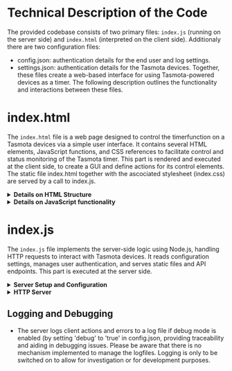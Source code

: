 # Technical Description of the Code

The provided codebase consists of two primary files: `index.js` (running on the server side) and `index.html` (interpreted on the client side). Additionaly there are two configuration files: 
   - config.json: authentication details for the end user and log settings.
   - settings.json: authentication details for the Tasmota devices.
Together, these files create a web-based interface for using Tasmota-powered devices as a timer. The following description outlines the functionality and interactions between these files.

# index.html

The `index.html` file is a web page designed to control the timerfunction on a Tasmota devices via a simple user interface. It contains several HTML elements, JavaScript functions, and CSS references to facilitate control and status monitoring of the Tasmota timer. This part is rendered and executed at the client side, to create a GUI and define actions for its control elements. The static file index.html together with the ascociated stylesheet (index.css) are served by a call to index.js. 

<details>
<summary><b>Details on HTML Structure</b></summary>

1. **Head Section**: 
   - Sets up meta tags for character set and viewport settings.
   - Includes app title and links to an external CSS stylesheet for styling (index.css).

2. **Body Section**:
   - Formats app including its title image (header.png).
   - A `div` with the ID `controls` includes:
     - A dropdown menu for selecting a device.
     - A switch to toggle device power.
     - Inputs for setting timer duration in hours and minutes.
     - Buttons to set and clear timers.
   - A `div` with the ID `log` displays the current timer status, last user action, and error messages when aplicable.
</details>

<details>
<summary><b>Details on JavaScript functionality</b></summary>

Embedded within the HTML file, the JavaScript handles the interaction logic:

1. **Initialization and WebSocket Setup**:
   - The WebSocket connection is established with the server.
   - Functions to update the device status and handle WebSocket events are defined.

2. **Device Control Functions**:
   - `togglePower()`: Toggles the power state of the selected device and updates the status display.
   - `setTimerWithDelta()`: Sets a timer based on user input for hours and minutes and enables timers on the device.
   - `clearTimer()`: Clears any active timers on the device and updates the status display.
   - `updateDeviceStatus()`: Fetches and displays the current power and timer status of the selected device.
   - `deviceChanged()`: Updates the status display when a different device is selected.

3. **Utility Functions**:
   - `getLocalTimeString()`: Returns the current local time as a formatted string.
   - `getSelectedDevice()`: Retrieves the currently selected device from the dropdown menu.
   - `sendCommand()`: Sends commands to the server to interact with the device, handling responses and errors appropriately.

4. **Event Listeners**:
   - On page load, the list of devices is fetched from the server, and the first device is selected by default.
   - Periodic updates to device status are set to occur every minute.
</details>

# index.js

The `index.js` file implements the server-side logic using Node.js, handling HTTP requests to interact with Tasmota devices. It reads configuration settings, manages user authentication, and serves static files and API endpoints. This part is executed at the server side.

<details>
<summary><b>Server Setup and Configuration</b></summary>

1. **Dependencies and Initialization**:
   - Requires essential modules: `http`, `fs`, `path`, `crypto`, and `url`.
   - Initializes server settings like hostname, port, and debug mode.
   - Defines utility functions for password hashing, input sanitization, and authentication.

2. **Configuration File Loading**:
   - Reads and parses `config.json` and `settings.json` to load user credentials and device accounts.
</details>

<details>
<summary><b>HTTP Server</b></summary>

1. **Server Creation**:
   - Creates an HTTP server to listen for incoming requests.

2. **Request Handling**:
   - Handles different routes based on the request URL:
     - `POST /login`: Authenticates users using credentials from the request body.
     - Serves static files (`index.html`, `styles.css`, `favicon.ico`, and `header.png`).
     - `GET /devices`: Returns a list of available devices.
     - The following device-specific routes are defined (`/setPower`, `/getTime`, `/setTimer`, `/clearTimer`, `/getTimerStatus`, `/getPowerStatus`, `/enableTimers`, `/disableTimers`).

3. **Command Execution**:
   - Defines functions to handle device commands:
     - `handleSetPower()`: Sets the power state of a device.
     - `handleSetTimer()`: Sets a timer on a device.
     - `handleClearTimer()`: Clears a timer on a device.
     - `handleGetTimerStatus()`, `handleGetPowerStatus()`, `handleGetTime()`: Fetches current status information from the device.
     - `handleEnableTimers()`, `handleDisableTimers()`: Enables or disables timers on a device.

4. **Utility Functions**:
   - `isAuthorized()`: Checks if a request contains valid authentication credentials.
   - `serveStaticFile()`: Serves static files from the server's public directory.
   - `logMessage()`: Logs messages to a file if debug mode is enabled.
   - `getRequestOptions()`: Prepares HTTP request options for sending commands to Tasmota devices.
   - `makeRequest()`: Makes HTTP requests to Tasmota devices and processes responses.
   - `getCurrentDeviceTime()`: Get the current time from the Tasmota device.
   - `sanitizeInput()`: Sanitize input to prevent XSS attacks.
</details>

## Logging and Debugging

- The server logs client actions and errors to a log file if debug mode is enabled (by setting 'debug' to 'true' in config.json, providing traceability and aiding in debugging issues. Please be aware that there is no mechanism implemented to manage the logfiles. Logging is only to be switched on to allow for investigation or for development purposes.  


